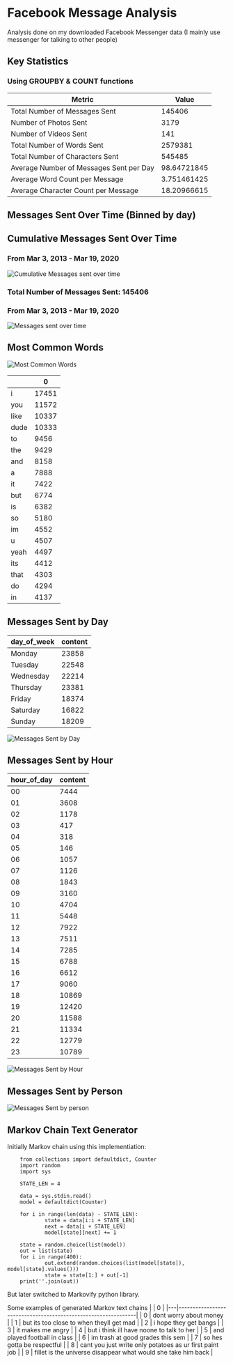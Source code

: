 # Facebook Message Analysis

Analysis done on my downloaded Facebook Messenger data (I mainly use messenger for talking to other people)

## Key Statistics

### Using GROUPBY & COUNT functions

| Metric                                  | Value       |
|-----------------------------------------|-------------|
| Total Number of Messages Sent           | 145406      |
| Number of Photos Sent                   | 3179        |
| Number of Videos Sent                   | 141         |
| Total Number of Words Sent              | 2579381     |
| Total Number of Characters Sent         | 545485      |
| Average Number of Messages Sent per Day | 98.64721845 |
| Average Word Count per Message          | 3.751461425 |
| Average Character Count per Message     | 18.20966615 |

## Messages Sent Over Time (Binned by day)


## Cumulative Messages Sent Over Time
### From Mar 3, 2013 - Mar 19, 2020
![Cumulative Messages sent over time ](/graphs/cumulative_messages_over_time.png)

### Total Number of Messages Sent: 145406
### From Mar 3, 2013 - Mar 19, 2020
![Messages sent over time ](/graphs/messages_over_time.png)

## Most Common Words
![Most Common Words](/graphs/common_words.png)

|      | 0     |
|------|-------|
| i    | 17451 |
| you  | 11572 |
| like | 10337 |
| dude | 10333 |
| to   | 9456  |
| the  | 9429  |
| and  | 8158  |
| a    | 7888  |
| it   | 7422  |
| but  | 6774  |
| is   | 6382  |
| so   | 5180  |
| im   | 4552  |
| u    | 4507  |
| yeah | 4497  |
| its  | 4412  |
| that | 4303  |
| do   | 4294  |
| in   | 4137  |

## Messages Sent by Day
| day_of_week | content |
|-------------|---------|
| Monday      | 23858   |
| Tuesday     | 22548   |
| Wednesday   | 22214   |
| Thursday    | 23381   |
| Friday      | 18374   |
| Saturday    | 16822   |
| Sunday      | 18209   |

![Messages Sent by Day](/graphs/messages_on_day.png)




## Messages Sent by Hour

| hour_of_day | content |
|-------------|---------|
| 00          | 7444    |
| 01          | 3608    |
| 02          | 1178    |
| 03          | 417     |
| 04          | 318     |
| 05          | 146     |
| 06          | 1057    |
| 07          | 1126    |
| 08          | 1843    |
| 09          | 3160    |
| 10          | 4704    |
| 11          | 5448    |
| 12          | 7922    |
| 13          | 7511    |
| 14          | 7285    |
| 15          | 6788    |
| 16          | 6612    |
| 17          | 9060    |
| 18          | 10869   |
| 19          | 12420   |
| 20          | 11588   |
| 21          | 11334   |
| 22          | 12779   |
| 23          | 10789   |

![Messages Sent by Hour](/graphs/messages_on_hour.png)

## Messages Sent by Person
![Messages Sent by person](/graphs/messages_sent_person.png)

## Markov Chain Text Generator

Initially Markov chain using this implementiation:

		from collections import defaultdict, Counter
		import random
		import sys

		STATE_LEN = 4

		data = sys.stdin.read()
		model = defaultdict(Counter)

		for i in range(len(data) - STATE_LEN):
				state = data[i:i + STATE_LEN]
				next = data[i + STATE_LEN]
				model[state][next] += 1

		state = random.choice(list(model))
		out = list(state)
		for i in range(400):
				out.extend(random.choices(list(model[state]), model[state].values()))
				state = state[1:] + out[-1]
		print(''.join(out))
    
But later switched to Markovify python library.

Some examples of generated Markov text chains
|   | 0                                                             |
|---|---------------------------------------------------------------|
| 0 | dont worry about money                                        |
| 1 | but its too close to when theyll get mad                      |
| 2 | i hope they get bangs                                         |
| 3 | it makes me angry                                             |
| 4 | but i think ill have noone to talk to her                     |
| 5 | and played football in class                                  |
| 6 | im trash at good grades this sem                              |
| 7 | so hes gotta be respectful                                    |
| 8 | cant you just write only potatoes as ur first paint job       |
| 9 | fillet is the universe disappear what would she take him back |


